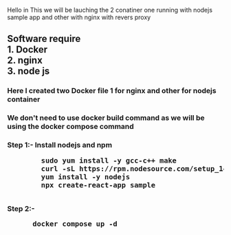 Hello in This we will be lauching the 2 conatiner one running with nodejs sample app and other with nginx with revers proxy
<H2> Software require
  <br>
  1. Docker <br>
  2. nginx  <br>
  3. node js
  
  <H3>
    Here I created two Docker file 1 for nginx and other for nodejs container
    
 <H3>
   We don't need to use docker build command as we will be using the docker compose command
   
   <H3>
     Step 1:- Install nodejs and npm <br>
     <pre>
        sudo yum install -y gcc-c++ make 
        curl -sL https://rpm.nodesource.com/setup_14.x | sudo -E bash - 
        yum install -y nodejs  
        npx create-react-app sample
      </pre>  
     Step 2:-
     <pre>
      docker compose up -d
     <pre>
     
      
